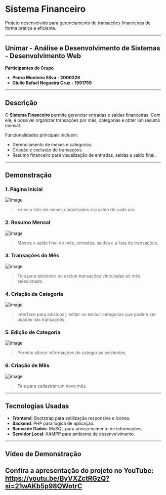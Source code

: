 # **Sistema Financeiro** 
Projeto desenvolvido para gerenciamento de transações financeiras de forma prática e eficiente.  

---

## Unimar - Análise e Desenvolvimento de Sistemas - Desenvolvimento Web
**Participantes do Grupo**  
- **Pedro Monteiro Silva - 2000328**  
- **Giulio Rafael Nogueira Cruz - 1991759**  

---

## **Descrição**  
O **Sistema Financeiro** permite gerenciar entradas e saídas financeiras. Com ele, é possível organizar transações por mês, categorias e obter um resumo mensal.  

Funcionalidades principais incluem:  
- Gerenciamento de meses e categorias.  
- Criação e exclusão de transações.  
- Resumo financeiro para visualização de entradas, saídas e saldo final.  

---

## **Demonstração**  

### **1. Página Inicial**  
![image](https://github.com/user-attachments/assets/75dad50a-bceb-476f-a645-3786282d1710)
> Exibe a lista de meses cadastrados e o saldo de cada um.  

### **2. Resumo Mensal**  
![image](https://github.com/user-attachments/assets/97d9766d-b7e3-4c28-9077-c63472ec7af2)
> Mostra o saldo final do mês, entradas, saídas e a lista de transações.  

### **3. Transações do Mês**  
![image](https://github.com/user-attachments/assets/42ebca16-f80d-4a40-9d27-b20bf9bafc8d)
> Tela para adicionar ou excluir transações vinculadas ao mês selecionado.  

### **4. Criação de Categoria**  
![image](https://github.com/user-attachments/assets/e5828272-937c-41e4-87e3-295f73af52ef)
> Interface para adicionar, editar ou excluir categorias que podem ser usadas nas transações.  

### **5. Edição de Categoria**  
![image](https://github.com/user-attachments/assets/1e920cf3-b088-4921-924b-efc0acd67fe2)
> Permite alterar informações de categorias existentes.  

### **6. Criação de Mês**  
![image](https://github.com/user-attachments/assets/02e99e1c-0faa-447d-a217-5a029daf8ff7)
> Tela para cadastrar um novo mês.  

---

## **Tecnologias Usadas**  
- **Frontend**: Bootstrap para estilização responsiva e ícones.  
- **Backend**: PHP para lógica de aplicação.  
- **Banco de Dados**: MySQL para armazenamento de informações.  
- **Servidor Local**: XAMPP para ambiente de desenvolvimento.  

---

## **Vídeo de Demonstração**  
Confira a apresentação do projeto no YouTube:  
https://youtu.be/ByVXZctRGzQ?si=21wAKb5p98QWotrC
---
